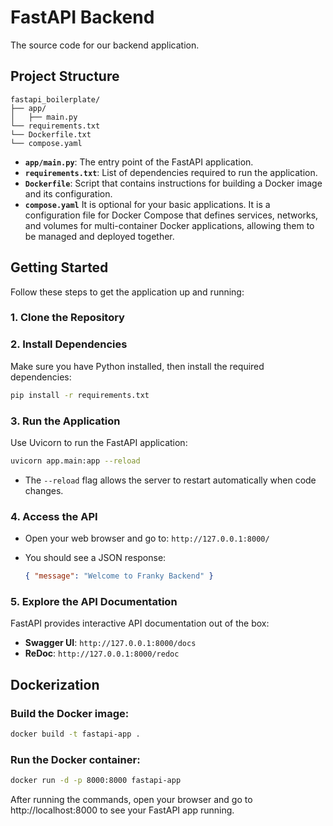 # FastAPI Backend

The source code for our backend application.

## Project Structure

```plaintext
fastapi_boilerplate/
├── app/
│   ├── main.py
└── requirements.txt
└── Dockerfile.txt
└── compose.yaml
```

- **`app/main.py`**: The entry point of the FastAPI application.
- **`requirements.txt`**: List of dependencies required to run the application.
- **`Dockerfile`**: Script that contains instructions for building a Docker image and its configuration.
- **`compose.yaml`** It is optional for your basic applications. It is a configuration file for Docker Compose that defines services, networks, and volumes for multi-container Docker applications, allowing them to be managed and deployed together.

## Getting Started

Follow these steps to get the application up and running:

### 1. Clone the Repository

### 2. Install Dependencies

Make sure you have Python installed, then install the required dependencies:

```bash
pip install -r requirements.txt
```

### 3. Run the Application

Use Uvicorn to run the FastAPI application:

```bash
uvicorn app.main:app --reload
```

- The `--reload` flag allows the server to restart automatically when code changes.

### 4. Access the API

- Open your web browser and go to: `http://127.0.0.1:8000/`
- You should see a JSON response:

  ```json
  { "message": "Welcome to Franky Backend" }
  ```

### 5. Explore the API Documentation

FastAPI provides interactive API documentation out of the box:

- **Swagger UI**: `http://127.0.0.1:8000/docs`
- **ReDoc**: `http://127.0.0.1:8000/redoc`

## Dockerization

### Build the Docker image:

```bash
docker build -t fastapi-app .
```

### Run the Docker container:

```bash
docker run -d -p 8000:8000 fastapi-app
```

After running the commands, open your browser and go to http://localhost:8000 to see your FastAPI app running.

